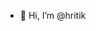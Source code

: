- 👋 Hi, I’m @hritik


<!---
hritikwright/hritikwright is a ✨ special ✨ repository because its `README.md` (this file) appears on your GitHub profile.
You can click the Preview link to take a look at your changes.
--->

